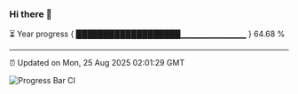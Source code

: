 ### Hi there 👋

⏳ Year progress { ███████████████████▁▁▁▁▁▁▁▁▁▁▁ } 64.68 %

---

⏰ Updated on Mon, 25 Aug 2025 02:01:29 GMT

![Progress Bar CI](https://github.com/ZhaoGui/ZhaoGui/workflows/Progress%20Bar%20CI/badge.svg)
